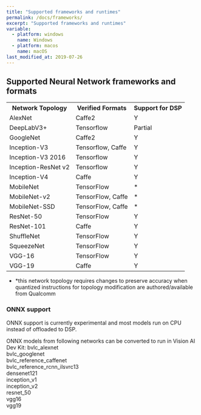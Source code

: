 ```yaml
---
title: "Supported frameworks and runtimes"
permalink: /docs/frameworks/
excerpt: "Supported frameworks and runtimes"
variable:
  - platform: windows
    name: Windows
  - platform: macos
    name: macOS
last_modified_at: 2019-07-26
---
```


## Supported Neural Network frameworks and formats

<table style="width:100%">
  <tr>
    <th>Network Topology</th>
    <th>Verified Formats</th> 
    <th>Support for DSP</th>
  </tr>
  <tr>
    <td>AlexNet</td>
    <td>Caffe2</td> 
    <td>Y</td>
  </tr>
    <tr>
    <td>DeepLabV3+</td>
    <td>Tensorflow</td> 
    <td>Partial</td>
  </tr>
    <tr>
    <td>GoogleNet</td>
    <td>Caffe2</td> 
    <td>Y</td>
  </tr>
    <tr>
    <td>Inception-V3</td>
    <td>Tensorflow, Caffe</td> 
    <td>Y</td>
  </tr>
  <tr>
    <td>Inception-V3 2016</td>
    <td>Tensorflow</td> 
    <td>Y</td>
  </tr>
  <tr>
    <td>Inception-ResNet v2</td>
    <td>Tensorflow</td> 
    <td>Y</td>
  </tr>
  <tr>
    <td>Inception-V4</td>
    <td>Caffe</td> 
    <td>Y</td>
  </tr>
    <tr>
    <td>MobileNet</td>
    <td>TensorFlow</td> 
    <td>*</td>
  </tr>
  <tr>
    <td>MobileNet-v2</td>
    <td>TensorFlow, Caffe</td> 
    <td>*</td>
  </tr>
  <tr>
    <td>MobileNet-SSD</td>
    <td>TensorFlow, Caffe</td> 
    <td>*</td>
  </tr>
  <tr>
    <td>ResNet-50</td>
    <td>TensorFlow</td> 
    <td>Y</td>
  </tr>
   <tr>
    <td>ResNet-101</td>
    <td>Caffe</td> 
    <td>Y</td>
  </tr>
    <tr>
    <td>ShuffleNet</td>
    <td>TensorFlow</td> 
    <td>Y</td>
  </tr>
    <tr>
    <td>SqueezeNet</td>
    <td>TensorFlow</td> 
    <td>Y</td>
  </tr>
    <tr>
    <td>VGG-16</td>
    <td>TensorFlow</td> 
    <td>Y</td>
  </tr>  <tr>
    <td>VGG-19</td>
    <td>Caffe</td> 
    <td>Y</td>
  </tr>
</table>

* *this network topology requires changes to preserve accuracy when quantized
instructions for topology modification are authored/available from Qualcomm

### ONNX support

ONNX support is currently experimental and most models run on CPU instead of offloaded to DSP.

ONNX models from following networks can be converted to run in Vision AI Dev Kit:
bvlc_alexnet		
bvlc_googlenet		
bvlc_reference_caffenet		
bvlc_reference_rcnn_ilsvrc13		
densenet121		
inception_v1		
inception_v2		
resnet_50		
vgg16		
vgg19		
